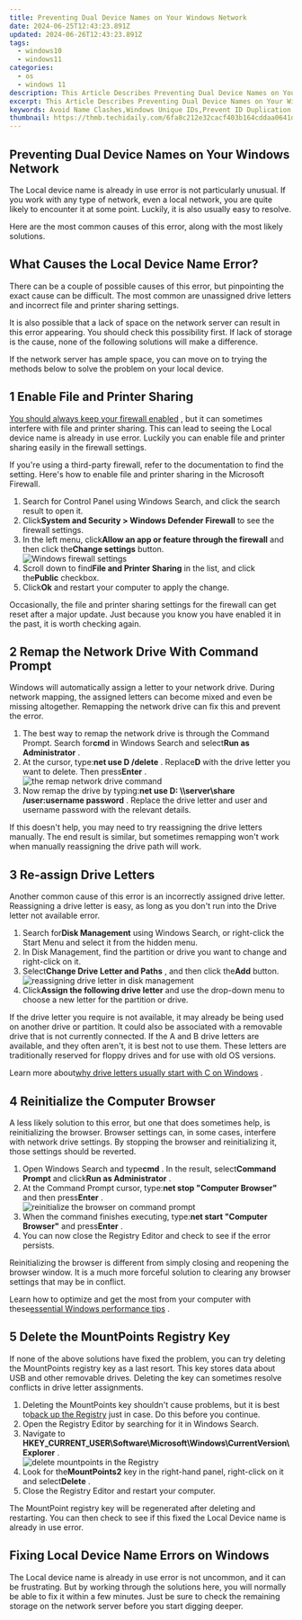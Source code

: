 ```yaml
---
title: Preventing Dual Device Names on Your Windows Network
date: 2024-06-25T12:43:23.891Z
updated: 2024-06-26T12:43:23.891Z
tags:
  - windows10
  - windows11
categories:
  - os
  - windows 11
description: This Article Describes Preventing Dual Device Names on Your Windows Network
excerpt: This Article Describes Preventing Dual Device Names on Your Windows Network
keywords: Avoid Name Clashes,Windows Unique IDs,Prevent ID Duplication,Secure Network Device,Windows Naming Policy,Avoiding Dual Devices,Sync Windows Names
thumbnail: https://thmb.techidaily.com/6fa8c212e32cacf403b164cddaa0641d8c8c9740158f0e616afbd57801dea413.jpg
---
```


## Preventing Dual Device Names on Your Windows Network

 The Local device name is already in use error is not particularly unusual. If you work with any type of network, even a local network, you are quite likely to encounter it at some point. Luckily, it is also usually easy to resolve.

 Here are the most common causes of this error, along with the most likely solutions.

## What Causes the Local Device Name Error?

 There can be a couple of possible causes of this error, but pinpointing the exact cause can be difficult. The most common are unassigned drive letters and incorrect file and printer sharing settings.

 It is also possible that a lack of space on the network server can result in this error appearing. You should check this possibility first. If lack of storage is the cause, none of the following solutions will make a difference.

 If the network server has ample space, you can move on to trying the methods below to solve the problem on your local device.

## 1 Enable File and Printer Sharing

[You should always keep your firewall enabled](https://www.makeuseof.com/tag/5-reasons-use-firewall/) , but it can sometimes interfere with file and printer sharing. This can lead to seeing the Local device name is already in use error. Luckily you can enable file and printer sharing easily in the firewall settings.

 If you're using a third-party firewall, refer to the documentation to find the setting. Here's how to enable file and printer sharing in the Microsoft Firewall.

1. Search for Control Panel using Windows Search, and click the search result to open it.
2. Click**System and Security > Windows Defender Firewall** to see the firewall settings.
3. In the left menu, click**Allow an app or feature through the firewall** and then click the**Change settings** button.  
![Windows firewall settings](https://static1.makeuseofimages.com/wordpress/wp-content/uploads/2023/01/file-printer-sharing.jpg)
4. Scroll down to find**File and Printer Sharing** in the list, and click the**Public** checkbox.
5. Click**Ok** and restart your computer to apply the change.

 Occasionally, the file and printer sharing settings for the firewall can get reset after a major update. Just because you know you have enabled it in the past, it is worth checking again.

## 2 Remap the Network Drive With Command Prompt

 Windows will automatically assign a letter to your network drive. During network mapping, the assigned letters can become mixed and even be missing altogether. Remapping the network drive can fix this and prevent the error.

1. The best way to remap the network drive is through the Command Prompt. Search for**cmd** in Windows Search and select**Run as Administrator** .
2. At the cursor, type:**net use D /delete** . Replace**D** with the drive letter you want to delete. Then press**Enter** .  
![the remap network drive command](https://static1.makeuseofimages.com/wordpress/wp-content/uploads/2023/01/remap-network-drive.jpg)
3. Now remap the drive by typing:**net use D: \\\\server\\share /user:username password** . Replace the drive letter and user and username password with the relevant details.

 If this doesn't help, you may need to try reassigning the drive letters manually. The end result is similar, but sometimes remapping won't work when manually reassigning the drive path will work.

## 3 Re-assign Drive Letters

 Another common cause of this error is an incorrectly assigned drive letter. Reassigning a drive letter is easy, as long as you don't run into the Drive letter not available error.

1. Search for**Disk Management** using Windows Search, or right-click the Start Menu and select it from the hidden menu.
2. In Disk Management, find the partition or drive you want to change and right-click on it.
3. Select**Change Drive Letter and Paths** , and then click the**Add** button.  
![reassigning drive letter in disk management](https://static1.makeuseofimages.com/wordpress/wp-content/uploads/2023/01/reassign-drive-letter.jpg)
4. Click**Assign the following drive letter** and use the drop-down menu to choose a new letter for the partition or drive.

 If the drive letter you require is not available, it may already be being used on another drive or partition. It could also be associated with a removable drive that is not currently connected. If the A and B drive letters are available, and they often aren't, it is best not to use them. These letters are traditionally reserved for floppy drives and for use with old OS versions.

 Learn more about[why drive letters usually start with C on Windows](https://www.makeuseof.com/why-local-drives-windows-start-from-c/) .

## 4 Reinitialize the Computer Browser

 A less likely solution to this error, but one that does sometimes help, is reinitializing the browser. Browser settings can, in some cases, interfere with network drive settings. By stopping the browser and reinitializing it, those settings should be reverted.

1. Open Windows Search and type**cmd** . In the result, select**Command Prompt** and click**Run as Administrator** .
2. At the Command Prompt cursor, type:**net stop "Computer Browser"** and then press**Enter** .  
![reinitialize the browser on command prompt](https://static1.makeuseofimages.com/wordpress/wp-content/uploads/2023/01/reinitialize-browser.jpg)
3. When the command finishes executing, type:**net start "Computer Browser"** and press**Enter** .
4. You can now close the Registry Editor and check to see if the error persists.

 Reinitializing the browser is different from simply closing and reopening the browser window. It is a much more forceful solution to clearing any browser settings that may be in conflict.

 Learn how to optimize and get the most from your computer with these[essential Windows performance tips](https://www.makeuseof.com/tag/windows-10-faster-performance/) .

## 5 Delete the MountPoints Registry Key

 If none of the above solutions have fixed the problem, you can try deleting the MountPoints registry key as a last resort. This key stores data about USB and other removable drives. Deleting the key can sometimes resolve conflicts in drive letter assignments.

1. Deleting the MountPoints key shouldn't cause problems, but it is best to[back up the Registry](https://www.makeuseof.com/tag/backup-restore-windows-registry/) just in case. Do this before you continue.
2. Open the Registry Editor by searching for it in Windows Search.
3. Navigate to **HKEY\_CURRENT\_USER\\Software\\Microsoft\\Windows\\CurrentVersion\\Explorer** .  
![delete mountpoints in the Registry](https://static1.makeuseofimages.com/wordpress/wp-content/uploads/2023/01/delete-mountpoints.jpg)
4. Look for the**MountPoints2** key in the right-hand panel, right-click on it and select**Delete** .
5. Close the Registry Editor and restart your computer.

 The MountPoint registry key will be regenerated after deleting and restarting. You can then check to see if this fixed the Local Device name is already in use error.

## Fixing Local Device Name Errors on Windows

 The Local device name is already in use error is not uncommon, and it can be frustrating. But by working through the solutions here, you will normally be able to fix it within a few minutes. Just be sure to check the remaining storage on the network server before you start digging deeper.


<ins class="adsbygoogle"
     style="display:block"
     data-ad-format="autorelaxed"
     data-ad-client="ca-pub-7571918770474297"
     data-ad-slot="1223367746"></ins>



<ins class="adsbygoogle"
     style="display:block"
     data-ad-client="ca-pub-7571918770474297"
     data-ad-slot="8358498916"
     data-ad-format="auto"
     data-full-width-responsive="true"></ins>



